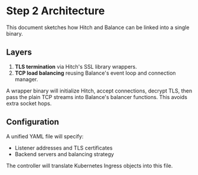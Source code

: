 # Step 2 Architecture
This document sketches how Hitch and Balance can be linked into a single binary.

## Layers
1. **TLS termination** via Hitch's SSL library wrappers.
2. **TCP load balancing** reusing Balance's event loop and connection manager.

A wrapper binary will initialize Hitch, accept connections, decrypt TLS, then
pass the plain TCP streams into Balance's balancer functions. This avoids extra
socket hops.

## Configuration
A unified YAML file will specify:
- Listener addresses and TLS certificates
- Backend servers and balancing strategy

The controller will translate Kubernetes Ingress objects into this file.
